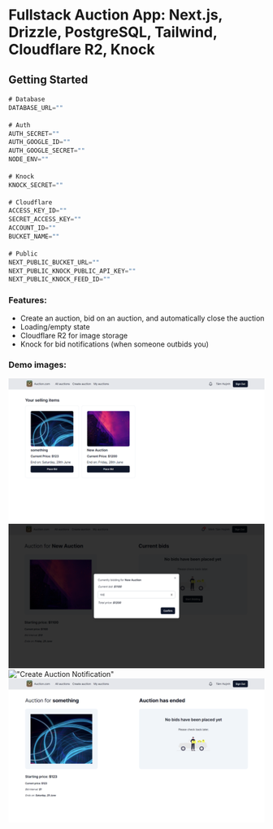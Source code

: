 # Fullstack Auction App: Next.js, Drizzle, PostgreSQL, Tailwind, Cloudflare R2, Knock

## Getting Started

```js
# Database
DATABASE_URL=""

# Auth
AUTH_SECRET=""
AUTH_GOOGLE_ID=""
AUTH_GOOGLE_SECRET=""
NODE_ENV=""

# Knock
KNOCK_SECRET=""

# Cloudflare
ACCESS_KEY_ID=""
SECRET_ACCESS_KEY=""
ACCOUNT_ID=""
BUCKET_NAME=""

# Public
NEXT_PUBLIC_BUCKET_URL=""
NEXT_PUBLIC_KNOCK_PUBLIC_API_KEY=""
NEXT_PUBLIC_KNOCK_FEED_ID=""
```
### Features:
- Create an auction, bid on an auction, and automatically close the auction
- Loading/empty state
- Cloudflare R2 for image storage
- Knock for bid notifications (when someone outbids you)

### Demo images:
!["Auction Demos"](demos/auctions-display.png)
!["Bidding Display"](demos/bidding-display.png)
!["Create Auction Notification"](demos/create-auction-notification-display.png)
!["No Bids Display"](demos/no-bids-display.png)

